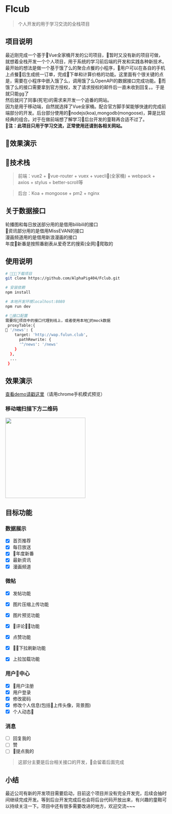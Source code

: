 # Flcub

> 个人开发的用于学习交流的全栈项目

## 项目说明  
最近刚完成一个基于Vue全家桶开发的公司项目，暂时又没有新的项目可做，就想着全栈开发一个个人项目，用于系统的学习前后端的开发和实践各种新技术。  
最开始的想法是做一个基于饿了么的聚合点餐的小程序，用户可以在各自的手机上点餐后生成统一订单，完成下单和计算价格的功能。这里面有个很关键的点是，需要在小程序中嵌入饿了么，调用饿了么OpenAPI的数据接口完成功能。而饿了么的接口需要拿到官方授权，发了请求授权的邮件后一直未收到回复。。于是就只能gg了  
然后就问了同事(死宅)的需求来开发一个追番的网站。  
因为是用于移动端，自然就选择了Vue全家桶。配合官方脚手架能够快速的完成前端部分的开发。后台部分使用的nodejs(koa),mongodb(mongoose)，算是比较经典的组合。对于在做前端想了解学习后台开发的童鞋再合适不过了。  
__注：此项目只用于学习交流，正常使用还请到各相关网站。__

## 效果演示  


## 技术栈
> 前端：vue2 + vue-router + vuex + vuecli(全家桶) + webpack + axios + stylus + better-scroll等

>后台：Koa + mongoose + pm2 + nginx

## 关于数据接口
轮播图和每日放送部分用的是借用bilibili的接口   
资讯部分用的是借用MissEVAN的接口  
漫画频道用的是借用新浪漫画的接口  
年度新番是按照番剧表从爱奇艺的搜索(全网)爬取的

## 使用说明

``` bash
# 下载项目
git clone https://github.com/AlphaPig404/Fclub.git

# 安装依赖
npm install

# 本地开发环境localhost:8080
npm run dev

# 接口配置 
需要将项目中的接口代理到线上，或者使用本地的mock数据
 proxyTable:{
 '/news': {
    target: 'http://wap.fulun.club',
      pathRewrite: {
      '^/news': '/news'
    }
  },
  ...
 }

```
## 效果演示
[查看demo请戳这里](http://wap.fulun.club/)（请用chrome手机模式预览）
### 移动端扫描下方二维码
<img src="http://ofwmbpctf.bkt.clouddn.com/1508476681.png" width="250" height="250"/>

## 目标功能

### 数据展示
- [x] 首页推荐
- [x] 每日放送
- [x] 年度新番
- [x] 最新资讯
- [x] 漫画频道

### 微帖
- [x] 发帖功能
- [x] 图片压缩上传功能
- [x] 图片预览功能
- [x] 评论功能
- [x] 点赞功能 
- [x] 下拉刷新功能
- [x] 上拉加载功能


### 用户中心
- [x] 用户注册
- [x] 用户登录
- [x] 修改密码
- [x] 修改个人信息(包括上传头像，背景图)
- [x] 个人动态

### 消息
- [ ] 回复我的
- [ ] 赞 
- [ ] 提点我的   
>这部分主要是后台相关接口的开发，会留着后面完成

## 小结
最近公司有新的开发项目需要启动，目前这个项目并没有完全开发完，后续会抽时间继续完成开发。等到后台开发完成后也会将后台代码开放出来，有兴趣的童鞋可以持续关注一下。项目中还有很多需要改进的地方，欢迎交流~~~
